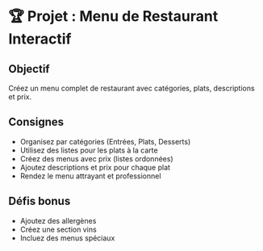 # 🏆 Projet : Menu de Restaurant Interactif

## Objectif
Créez un menu complet de restaurant avec catégories, plats, descriptions et prix.

## Consignes
- Organisez par catégories (Entrées, Plats, Desserts)
- Utilisez des listes pour les plats à la carte
- Créez des menus avec prix (listes ordonnées)
- Ajoutez descriptions et prix pour chaque plat
- Rendez le menu attrayant et professionnel

## Défis bonus
- Ajoutez des allergènes
- Créez une section vins
- Incluez des menus spéciaux